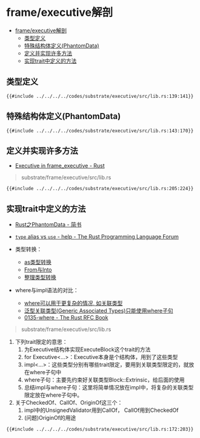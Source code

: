 # frame/executive解剖

<!--ts-->
* [frame/executive解剖](#frameexecutive解剖)
   * [类型定义](#类型定义)
   * [特殊结构体定义(PhantomData)](#特殊结构体定义phantomdata)
   * [定义并实现许多方法](#定义并实现许多方法)
   * [实现trait中定义的方法](#实现trait中定义的方法)

<!-- Created by https://github.com/ekalinin/github-markdown-toc -->
<!-- Added by: runner, at: Sat Sep  3 08:56:55 UTC 2022 -->

<!--te-->

## 类型定义


```rust, editable
{{#include ../../../../codes/substrate/executive/src/lib.rs:139:141}}
```

## 特殊结构体定义(PhantomData)


```rust, editable
{{#include ../../../../codes/substrate/executive/src/lib.rs:143:170}}
```

## 定义并实现许多方法

- [Executive in frame_executive - Rust](https://paritytech.github.io/substrate/master/frame_executive/struct.Executive.html)

> substrate/frame/executive/src/lib.rs

```rust, editable
{{#include ../../../../codes/substrate/executive/src/lib.rs:205:224}}
```

## 实现trait中定义的方法

- [Rust之PhantomData - 简书](https://www.jianshu.com/p/0d60c148c0c0)
- [`type` alias vs `use` - help - The Rust Programming Language Forum](https://users.rust-lang.org/t/type-alias-vs-use/7486)
- 类型转换：
    - [as类型转换](marginnote3app://note/EA8CFC57-E675-493B-ACBA-BE60163B32EC)
    - [From与Into](marginnote3app://note/C1F89C89-164E-4A63-9214-0E2E335DFD00)
    - [整理类型转换](marginnote3app://note/D27CC849-C8B6-477F-A76C-DFF423784062)

- where与impl语法的对比：
    - [where可以用于更复杂的情况, 如关联类型](marginnote3app://note/8974BCC4-5036-4051-913A-287D6C6A56A5)
    - [泛型关联类型(Generic Associated Types)只能使用where子句](marginnote3app://note/E1B86A91-9D49-4CC5-9344-CAEB316EAC41)
    - [0135-where - The Rust RFC Book](https://rust-lang.github.io/rfcs/0135-where.html)

> substrate/frame/executive/src/lib.rs

1. 下列trait限定的意思：
    1. 为Executive结构体实现ExecuteBlock这个trait的方法
    2. for Executive<...>：Executive本身是个结构体，用到了这些类型
    3. impl<...>：这些类型分别有哪些trait限定，要用到关联类型限定的，就放在where子句中
    4. where子句：主要先约束好关联类型Block::Extrinsic，给后面的使用
    5. 总结impl与where子句：这里将简单情况放在impl中，将复杂的关联类型限定放在where子句中。
2. 关于CheckedOf、CallOf、OriginOf这三个：
    1. impl中的UnsignedValidator用到CallOf， CallOf用到CheckedOf
    2. (问题)OriginOf的用途

```rust, editable
{{#include ../../../../codes/substrate/executive/src/lib.rs:172:203}}
```

